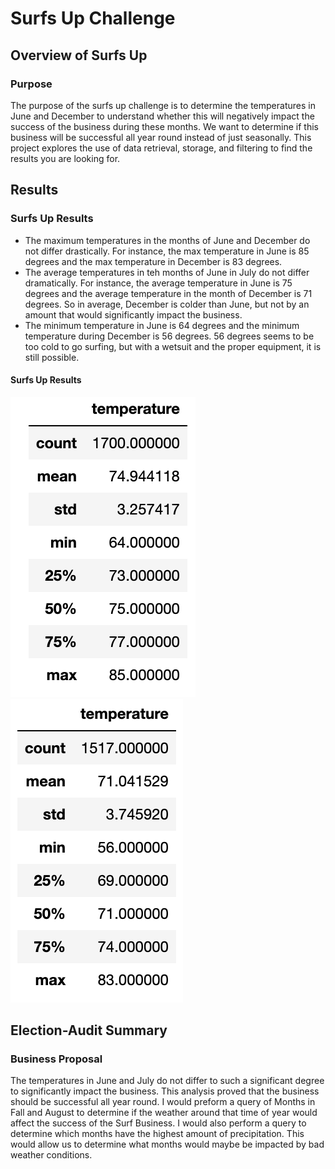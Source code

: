 # Surfs Up Challenge

## Overview of Surfs Up 

### Purpose
The purpose of the surfs up challenge is to determine the temperatures in June and December to understand whether this will negatively impact the success of the business during these months. We want to determine if this business will be successful all year round instead of just seasonally. This project explores the use of data retrieval, storage, and filtering to find the results you are looking for. 

## Results

### Surfs Up Results
* The maximum temperatures in the months of June and December do not differ drastically. For instance, the max temperature in June is 85 degrees and the max temperature in December is 83 degrees.
* The average temperatures in teh months of June in July do not differ dramatically. For instance, the average temperature in June is 75 degrees and the average temperature in the month of December is 71 degrees. So in average, December is colder than June, but not by an amount that would significantly impact the business.
* The minimum temperature in June is 64 degrees and the minimum temperature during December is 56 degrees. 56 degrees seems to be too cold to go surfing, but with a wetsuit and the proper equipment, it is still possible. 

#### Surfs Up Results
![June_Results](/Resources/June_temperature_statistics.png)
![December_Results](/Resources/December_temperature_statistics.png)

## Election-Audit Summary

### Business Proposal
The temperatures in June and July do not differ to such a significant degree to significantly impact the business. This analysis proved that the business should be successful all year round. I would preform a query of Months in Fall and August to determine if the weather around that time of year would affect the success of the Surf Business. I would also perform a query to determine which months have the highest amount of precipitation. This would allow us to determine what months would maybe be impacted by bad weather conditions. 
